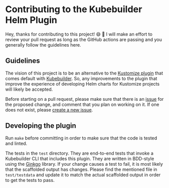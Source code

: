 # Contributing to the Kubebuilder Helm Plugin

Hey, thanks for contributing to this project! :smile: :tada: I will make an effort to review your pull request as long as the GitHub actions are passing and you generally follow the guidelines here.

## Guidelines

The vision of this project is to be an alternative to the [Kustomize plugin](https://github.com/kubernetes-sigs/kubebuilder/tree/v3.1.0/pkg/plugins/common/kustomize/v1) that comes default with [Kubebuilder](https://github.com/kubernetes-sigs/kubebuilder). So, any improvements to the plugin that improve the experience of developing Helm charts for Kustomize projects will likely be accepted.

Before starting on a pull request, please make sure that there is an [issue](https://github.com/armsnyder/kubebuilder-helm-plugin/issues) for the proposed change, and comment that you plan on working on it. If one does not exist, please [create a new issue](https://github.com/armsnyder/kubebuilder-helm-plugin/issues/new/choose).

## Developing the plugin

Run `make` before committing in order to make sure that the code is tested and linted.

The tests in the `test` directory. They are end-to-end tests that invoke a Kubebuilder CLI that includes this plugin. They are written in BDD-style using the [Ginkgo](https://github.com/onsi/ginkgo) library. If your change causes a test to fail, it is most likely that the scaffolded output has changes. Please find the mentioned file in `test/testdata` and update it to match the actual scaffolded output in order to get the tests to pass.
